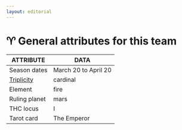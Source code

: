 ```yaml
---
layout: editorial
---
```


# ♈️ General attributes for this team

| ATTRIBUTE                                                                                          | DATA                 |
| -------------------------------------------------------------------------------------------------- | -------------------- |
| Season dates                                                                                       | March 20 to April 20 |
| [Triplicity](../../../../alchemy/the-usdchoice-of-alchemy/undefined-4/group-theory-in-sciences.md) | cardinal             |
| Element                                                                                            | fire                 |
| Ruling planet                                                                                      | mars                 |
| THC locus                                                                                          | I                    |
| Tarot card                                                                                         | The Emperor          |

